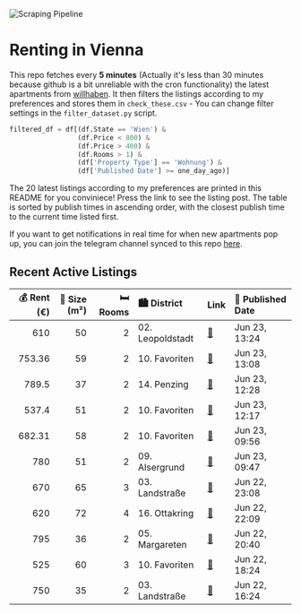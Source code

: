 ![Scraping Pipeline](https://github.com/AthomsG/renting-in-vienna/actions/workflows/run_pipeline.yml/badge.svg)


# Renting in Vienna

This repo fetches every **5 minutes** (Actually it's less than 30 minutes because github is a bit unreliable with the cron functionality) the latest apartments from [willhaben](https://www.willhaben.at/).
It then filters the listings according to my preferences and stores them in `check_these.csv` - You can change filter settings in the `filter_dataset.py` script.

```python
filtered_df = df[(df.State == 'Wien') & 
                 (df.Price < 800) &
                 (df.Price > 400) &
                 (df.Rooms > 1) &
                 (df['Property Type'] == 'Wohnung') &
                 (df['Published Date'] >= one_day_ago)]
```

The 20 latest listings according to my preferences are printed in this README for you conviniece! Press the link to see the listing post.
The table is sorted by publish times in ascending order, with the closest publish time to the current time listed first.

If you want to get notifications in real time for when new apartments pop up, you can join the telegram channel synced to this repo [here](https://t.me/+1HPAYOf5BSsyNTlk).

## Recent Active Listings

|   💰 Rent (€) |   📏 Size (m²) |   🛏️ Rooms | 🏙️ District      | Link                                                                                                                                                                                                                                | 📅 Published Date   |
|-------------:|--------------:|-----------:|:-----------------|:------------------------------------------------------------------------------------------------------------------------------------------------------------------------------------------------------------------------------------|:-------------------|
|       610    |            50 |          2 | 02. Leopoldstadt | [🔗](https://www.willhaben.at/iad/immobilien/d/mietwohnungen/wien/wien-1020-leopoldstadt/preishit%21-2-zimmer-wohnung%21-1038361426/)                                                                                                | Jun 23, 13:24      |
|       753.36 |            59 |          2 | 10. Favoriten    | [🔗](https://www.willhaben.at/iad/immobilien/d/mietwohnungen/wien/wien-1100-favoriten/%22charmante-2-zimmer-mietwohnung-nahe-barankapark-hellerwiese%21%22-1665162883/)                                                              | Jun 23, 13:08      |
|       789.5  |            37 |          2 | 14. Penzing      | [🔗](https://www.willhaben.at/iad/immobilien/d/mietwohnungen/wien/wien-1140-penzing/2-zimmer-wohnung-mit-balkon-im-herzen-von-penzing-1536273958/)                                                                                   | Jun 23, 12:28      |
|       537.4  |            51 |          2 | 10. Favoriten    | [🔗](https://www.willhaben.at/iad/immobilien/d/mietwohnungen/wien/wien-1100-favoriten/unbefristet---sch%C3%B6ne-2-zimmerwohnung-im-4.-stock-%28ohne-lift%29-976957134/)                                                              | Jun 23, 12:17      |
|       682.31 |            58 |          2 | 10. Favoriten    | [🔗](https://www.willhaben.at/iad/immobilien/d/mietwohnungen/wien/wien-1100-favoriten/charmante-2-zimmer-wohnung-nahe-reumannplatz-1777762635/)                                                                                      | Jun 23, 09:56      |
|       780    |            51 |          2 | 09. Alsergrund   | [🔗](https://www.willhaben.at/iad/immobilien/d/mietwohnungen/wien/wien-1090-alsergrund/1090-saniertes-hofhaus-in-ruhelage-n%C3%A4he-akh-1006686555/)                                                                                 | Jun 23, 09:47      |
|       670    |            65 |          3 | 03. Landstraße   | [🔗](https://www.willhaben.at/iad/immobilien/d/mietwohnungen/wien/wien-1030-landstra%C3%9Fe/direktvergabe-wiener-wohnen-vormerkschein-vor-05/2024-912697125/)                                                                        | Jun 22, 23:08      |
|       620    |            72 |          4 | 16. Ottakring    | [🔗](https://www.willhaben.at/iad/immobilien/d/mietwohnungen/wien/wien-1160-ottakring/wg-zimmer-14m2-zu-vermieten-1237091378/)                                                                                                       | Jun 22, 22:09      |
|       795    |            36 |          2 | 05. Margareten   | [🔗](https://www.willhaben.at/iad/immobilien/d/mietwohnungen/wien/wien-1050-margareten/zentralgelegen---kurzzeitmiete%28zwischenmiete%29-all-inklusive%21%21-1583737212/)                                                            | Jun 22, 20:40      |
|       525    |            60 |          3 | 10. Favoriten    | [🔗](https://www.willhaben.at/iad/immobilien/d/mietwohnungen/wien/wien-1100-favoriten/m%C3%B6bilierte-3-zimmer-gemeindewohnung-%C3%BCber-direktvergabe-in-1100-wien---n%C3%A4he-raxstra%C3%9Fe-%28ruhige-seitengasse%29-2108985091/) | Jun 22, 18:24      |
|       750    |            35 |          2 | 03. Landstraße   | [🔗](https://www.willhaben.at/iad/immobilien/d/mietwohnungen/wien/wien-1030-landstra%C3%9Fe/15-zimmer-singelwohnung-am-rochusmarkt---all-inclusive-1847734592/)                                                                      | Jun 22, 16:24      |
